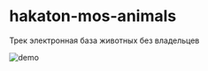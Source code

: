 # hakaton-mos-animals
Трек электронная база животных без владельцев

![demo](https://github.com/The-best-proggers-of-the-Hello-world/mos-pets-2020/tree/master/assets/Sreenshot_4)
